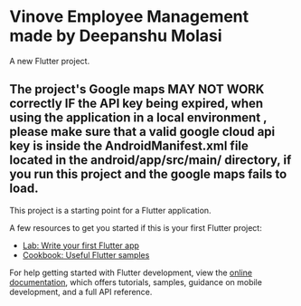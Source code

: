 # Vinove Employee Management made by Deepanshu Molasi

A new Flutter project.

## The project's Google maps MAY NOT WORK correctly IF the API key being expired, when using the application in a local environment , please make sure that a valid google cloud api key is inside the AndroidManifest.xml file located in the android/app/src/main/ directory, if you run this project and the google maps fails to load.

This project is a starting point for a Flutter application.

A few resources to get you started if this is your first Flutter project:

- [Lab: Write your first Flutter app](https://docs.flutter.dev/get-started/codelab)
- [Cookbook: Useful Flutter samples](https://docs.flutter.dev/cookbook)

For help getting started with Flutter development, view the
[online documentation](https://docs.flutter.dev/), which offers tutorials,
samples, guidance on mobile development, and a full API reference.
